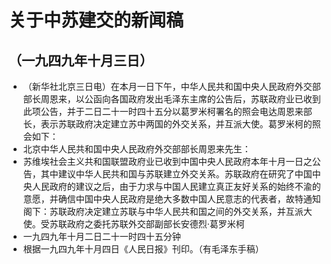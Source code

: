 # 关于中苏建交的新闻稿## （一九四九年十月三日）- （新华社北京三日电）在本月一日下午，中华人民共和国中央人民政府外交部部长周恩来，以公函向各国政府发出毛泽东主席的公告后，苏联政府业已收到此项公告，并于二日二十一时四十五分以葛罗米柯署名的照会电达周恩来部长，表示苏联政府决定建立苏中两国的外交关系，并互派大使。葛罗米柯的照会如下：- 北京中华人民共和国中央人民政府外交部部长周恩来先生：- 苏维埃社会主义共和国联盟政府业已收到中国中央人民政府本年十月一日之公告，其中建议中华人民共和国与苏联建立外交关系。苏联政府在研究了中国中央人民政府的建议之后，由于力求与中国人民建立真正友好关系的始终不渝的意愿，并确信中国中央人民政府是绝大多数中国人民意志的代表者，故特通知阁下：苏联政府决定建立苏联与中华人民共和国之间的外交关系，并互派大使。受苏联政府之委托苏联外交部副部长安德烈·葛罗米柯- 一九四九年十月二日二十一时四十五分钟- 根据一九四九年十月四日《人民日报》刊印。（有毛泽东手稿）